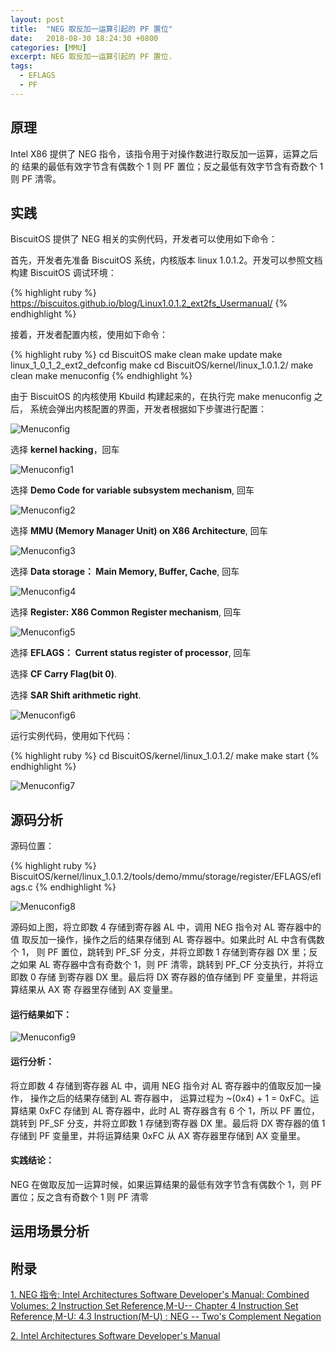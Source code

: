 ```yaml
---
layout: post
title:  "NEG 取反加一运算引起的 PF 置位"
date:   2018-08-30 18:24:30 +0800
categories: [MMU]
excerpt: NEG 取反加一运算引起的 PF 置位.
tags:
  - EFLAGS
  - PF
---
```


## 原理

Intel X86 提供了 NEG 指令，该指令用于对操作数进行取反加一运算，运算之后的
结果的最低有效字节含有偶数个 1 则 PF 置位；反之最低有效字节含有奇数个 1 
则 PF 清零。

## 实践

BiscuitOS 提供了 NEG 相关的实例代码，开发者可以使用如下命令：

首先，开发者先准备 BiscuitOS 系统，内核版本 linux 1.0.1.2。开发可以参照文档
构建 BiscuitOS 调试环境：

{% highlight ruby %}
https://biscuitos.github.io/blog/Linux1.0.1.2_ext2fs_Usermanual/
{% endhighlight %}


接着，开发者配置内核，使用如下命令：

{% highlight ruby %}
cd BiscuitOS
make clean
make update
make linux_1_0_1_2_ext2_defconfig
make
cd BiscuitOS/kernel/linux_1.0.1.2/
make clean
make menuconfig
{% endhighlight %}

由于 BiscuitOS 的内核使用 Kbuild 构建起来的，在执行完 make menuconfig 之后，
系统会弹出内核配置的界面，开发者根据如下步骤进行配置：

![Menuconfig](https://raw.githubusercontent.com/EmulateSpace/PictureSet/master/BiscuitOS/kernel/MMU000003.png)

选择 **kernel hacking**，回车

![Menuconfig1](https://raw.githubusercontent.com/EmulateSpace/PictureSet/master/BiscuitOS/kernel/MMU000004.png)

选择 **Demo Code for variable subsystem mechanism**, 回车

![Menuconfig2](https://raw.githubusercontent.com/EmulateSpace/PictureSet/master/BiscuitOS/kernel/MMU000005.png)

选择 **MMU (Memory Manager Unit) on X86 Architecture**, 回车

![Menuconfig3](https://raw.githubusercontent.com/EmulateSpace/PictureSet/master/BiscuitOS/kernel/MMU000006.png)

选择 **Data storage： Main  Memory, Buffer, Cache**, 回车

![Menuconfig4](https://raw.githubusercontent.com/EmulateSpace/PictureSet/master/BiscuitOS/kernel/MMU000007.png)

选择 **Register: X86 Common Register mechanism**, 回车

![Menuconfig5](https://raw.githubusercontent.com/EmulateSpace/PictureSet/master/BiscuitOS/kernel/MMU000008.png)

选择 **EFLAGS： Current status register of processor**, 回车

选择 **CF    Carry Flag(bit 0)**.

选择 **SAR  Shift arithmetic right**.

![Menuconfig6](https://raw.githubusercontent.com/EmulateSpace/PictureSet/master/BiscuitOS/kernel/MMU000083.png)

运行实例代码，使用如下代码：

{% highlight ruby %}
cd BiscuitOS/kernel/linux_1.0.1.2/
make 
make start
{% endhighlight %}

![Menuconfig7](https://raw.githubusercontent.com/EmulateSpace/PictureSet/master/BiscuitOS/kernel/MMU000142.png)

## 源码分析

源码位置：

{% highlight ruby %}
BiscuitOS/kernel/linux_1.0.1.2/tools/demo/mmu/storage/register/EFLAGS/eflags.c
{% endhighlight %}

![Menuconfig8](https://raw.githubusercontent.com/EmulateSpace/PictureSet/master/BiscuitOS/kernel/MMU000143.png)

源码如上图，将立即数 4 存储到寄存器 AL 中，调用 NEG 指令对 AL 寄存器中的值
取反加一操作，操作之后的结果存储到 AL 寄存器中。如果此时 AL 中含有偶数个 1，
则 PF 置位，跳转到 PF_SF 分支，并将立即数 1 存储到寄存器 DX 里；反之如果 AL 
寄存器中含有奇数个 1，则 PF 清零，跳转到 PF_CF 分支执行，并将立即数 0 存储
到寄存器 DX 里。最后将 DX 寄存器的值存储到 PF 变量里，并将运算结果从 AX 寄
存器里存储到 AX 变量里。

#### 运行结果如下：

![Menuconfig9](https://raw.githubusercontent.com/EmulateSpace/PictureSet/master/BiscuitOS/kernel/MMU000144.png)

#### 运行分析：

将立即数 4 存储到寄存器 AL 中，调用 NEG 指令对 AL 寄存器中的值取反加一操作，
操作之后的结果存储到 AL 寄存器中， 运算过程为 ~(0x4) + 1 = 0xFC。运算结果 
0xFC 存储到 AL 寄存器中，此时 AL 寄存器含有 6 个 1，所以 PF 置位，跳转到 
PF_SF 分支，并将立即数 1 存储到寄存器 DX 里。最后将 DX 寄存器的值 1 存储到 
PF 变量里，并将运算结果 0xFC 从 AX 寄存器里存储到 AX 变量里。

#### 实践结论：

NEG 在做取反加一运算时候，如果运算结果的最低有效字节含有偶数个 1，则 PF 
置位；反之含有奇数个 1 则 PF 清零

## 运用场景分析

## 附录

[1. NEG 指令: Intel Architectures Software Developer's Manual: Combined Volumes: 2 Instruction Set Reference,M-U-- Chapter 4 Instruction Set Reference,M-U: 4.3 Instruction(M-U) : NEG -- Two's Complement Negation](https://software.intel.com/en-us/articles/intel-sdm)

[2. Intel Architectures Software Developer's Manual](https://github.com/BiscuitOS/Documentation/blob/master/Datasheet/Intel-IA32_DevelopmentManual.pdf)
